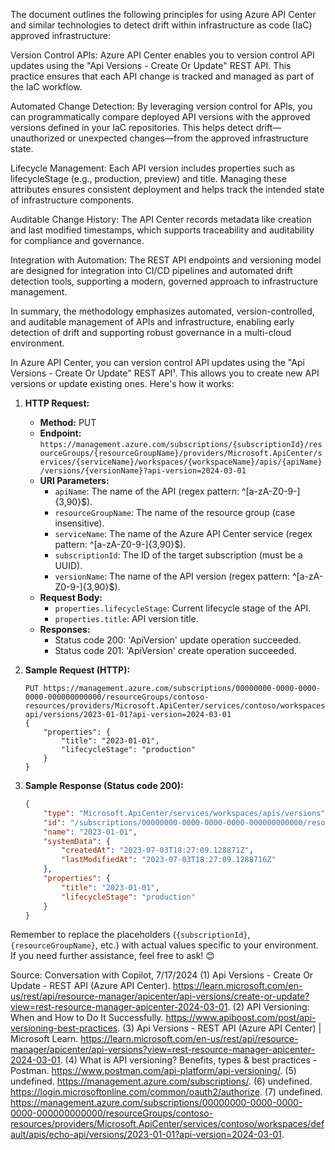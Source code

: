 The document outlines the following principles for using Azure API Center and similar technologies to detect drift within infrastructure as code (IaC) approved infrastructure:

Version Control APIs: Azure API Center enables you to version control API updates using the "Api Versions - Create Or Update" REST API. This practice ensures that each API change is tracked and managed as part of the IaC workflow.

Automated Change Detection: By leveraging version control for APIs, you can programmatically compare deployed API versions with the approved versions defined in your IaC repositories. This helps detect drift—unauthorized or unexpected changes—from the approved infrastructure state.

Lifecycle Management: Each API version includes properties such as lifecycleStage (e.g., production, preview) and title. Managing these attributes ensures consistent deployment and helps track the intended state of infrastructure components.

Auditable Change History: The API Center records metadata like creation and last modified timestamps, which supports traceability and auditability for compliance and governance.

Integration with Automation: The REST API endpoints and versioning model are designed for integration into CI/CD pipelines and automated drift detection tools, supporting a modern, governed approach to infrastructure management.

In summary, the methodology emphasizes automated, version-controlled, and auditable management of APIs and infrastructure, enabling early detection of drift and supporting robust governance in a multi-cloud environment.

In Azure API Center, you can version control API updates using the "Api Versions - Create Or Update" REST API¹. This allows you to create new API versions or update existing ones. Here's how it works:

1. **HTTP Request:**
   - **Method:** PUT
   - **Endpoint:** `https://management.azure.com/subscriptions/{subscriptionId}/resourceGroups/{resourceGroupName}/providers/Microsoft.ApiCenter/services/{serviceName}/workspaces/{workspaceName}/apis/{apiName}/versions/{versionName}?api-version=2024-03-01`
   - **URI Parameters:**
     - `apiName`: The name of the API (regex pattern: ^[a-zA-Z0-9-]{3,90}$).
     - `resourceGroupName`: The name of the resource group (case insensitive).
     - `serviceName`: The name of the Azure API Center service (regex pattern: ^[a-zA-Z0-9-]{3,90}$).
     - `subscriptionId`: The ID of the target subscription (must be a UUID).
     - `versionName`: The name of the API version (regex pattern: ^[a-zA-Z0-9-]{3,90}$).
   - **Request Body:**
     - `properties.lifecycleStage`: Current lifecycle stage of the API.
     - `properties.title`: API version title.
   - **Responses:**
     - Status code 200: 'ApiVersion' update operation succeeded.
     - Status code 201: 'ApiVersion' create operation succeeded.

2. **Sample Request (HTTP):**
   ```http
   PUT https://management.azure.com/subscriptions/00000000-0000-0000-0000-000000000000/resourceGroups/contoso-resources/providers/Microsoft.ApiCenter/services/contoso/workspaces/default/apis/echo-api/versions/2023-01-01?api-version=2024-03-01
   {
       "properties": {
           "title": "2023-01-01",
           "lifecycleStage": "production"
       }
   }
   ```

3. **Sample Response (Status code 200):**
   ```json
   {
       "type": "Microsoft.ApiCenter/services/workspaces/apis/versions",
       "id": "/subscriptions/00000000-0000-0000-0000-000000000000/resourceGroups/contoso-resources/providers/Microsoft.ApiCenter/services/contoso/workspaces/default/apis/echo-api/versions/2023-01-01",
       "name": "2023-01-01",
       "systemData": {
           "createdAt": "2023-07-03T18:27:09.128871Z",
           "lastModifiedAt": "2023-07-03T18:27:09.1288716Z"
       },
       "properties": {
           "title": "2023-01-01",
           "lifecycleStage": "production"
       }
   }
   ```

Remember to replace the placeholders (`{subscriptionId}`, `{resourceGroupName}`, etc.) with actual values specific to your environment. If you need further assistance, feel free to ask! 😊

Source: Conversation with Copilot, 7/17/2024
(1) Api Versions - Create Or Update - REST API (Azure API Center). https://learn.microsoft.com/en-us/rest/api/resource-manager/apicenter/api-versions/create-or-update?view=rest-resource-manager-apicenter-2024-03-01.
(2) API Versioning: When and How to Do It Successfully. https://www.apiboost.com/post/api-versioning-best-practices.
(3) Api Versions - REST API (Azure API Center) | Microsoft Learn. https://learn.microsoft.com/en-us/rest/api/resource-manager/apicenter/api-versions?view=rest-resource-manager-apicenter-2024-03-01.
(4) What is API versioning? Benefits, types & best practices - Postman. https://www.postman.com/api-platform/api-versioning/.
(5) undefined. https://management.azure.com/subscriptions/.
(6) undefined. https://login.microsoftonline.com/common/oauth2/authorize.
(7) undefined. https://management.azure.com/subscriptions/00000000-0000-0000-0000-000000000000/resourceGroups/contoso-resources/providers/Microsoft.ApiCenter/services/contoso/workspaces/default/apis/echo-api/versions/2023-01-01?api-version=2024-03-01.
